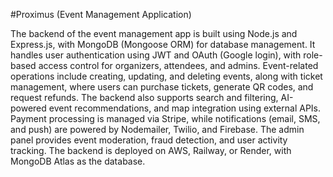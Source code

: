 #Proximus (Event Management Application)

The backend of the event management app is built using Node.js and Express.js, with MongoDB (Mongoose ORM) for database management. It handles user authentication using JWT and OAuth (Google login), with role-based access control for organizers, attendees, and admins. Event-related operations include creating, updating, and deleting events, along with ticket management, where users can purchase tickets, generate QR codes, and request refunds. The backend also supports search and filtering, AI-powered event recommendations, and map integration using external APIs. Payment processing is managed via Stripe, while notifications (email, SMS, and push) are powered by Nodemailer, Twilio, and Firebase. The admin panel provides event moderation, fraud detection, and user activity tracking. The backend is deployed on AWS, Railway, or Render, with MongoDB Atlas as the database.
